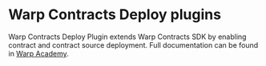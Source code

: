 # Warp Contracts Deploy plugins

Warp Contracts Deploy Plugin extends Warp Contracts SDK by enabling contract and contract source deployment. Full documentation can be found in [Warp Academy](https://academy.warp.cc/docs/sdk/advanced/plugins/deployment).
